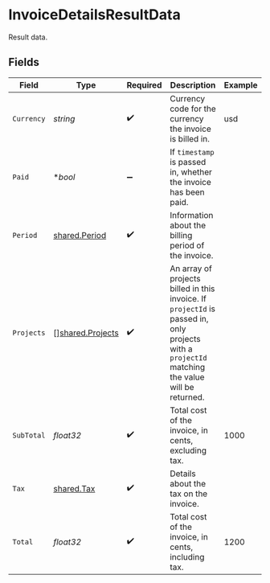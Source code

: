 # InvoiceDetailsResultData

Result data.


## Fields

| Field                                                                                                                                           | Type                                                                                                                                            | Required                                                                                                                                        | Description                                                                                                                                     | Example                                                                                                                                         |
| ----------------------------------------------------------------------------------------------------------------------------------------------- | ----------------------------------------------------------------------------------------------------------------------------------------------- | ----------------------------------------------------------------------------------------------------------------------------------------------- | ----------------------------------------------------------------------------------------------------------------------------------------------- | ----------------------------------------------------------------------------------------------------------------------------------------------- |
| `Currency`                                                                                                                                      | *string*                                                                                                                                        | :heavy_check_mark:                                                                                                                              | Currency code for the currency the invoice is billed in.                                                                                        | usd                                                                                                                                             |
| `Paid`                                                                                                                                          | **bool*                                                                                                                                         | :heavy_minus_sign:                                                                                                                              | If `timestamp` is passed in, whether the invoice has been paid.                                                                                 |                                                                                                                                                 |
| `Period`                                                                                                                                        | [shared.Period](../../../pkg/models/shared/period.md)                                                                                           | :heavy_check_mark:                                                                                                                              | Information about the billing period of the invoice.                                                                                            |                                                                                                                                                 |
| `Projects`                                                                                                                                      | [][shared.Projects](../../../pkg/models/shared/projects.md)                                                                                     | :heavy_check_mark:                                                                                                                              | An array of projects billed in this invoice. If `projectId` is passed in, only projects with a `projectId` matching the value will be returned. |                                                                                                                                                 |
| `SubTotal`                                                                                                                                      | *float32*                                                                                                                                       | :heavy_check_mark:                                                                                                                              | Total cost of the invoice, in cents, excluding tax.                                                                                             | 1000                                                                                                                                            |
| `Tax`                                                                                                                                           | [shared.Tax](../../../pkg/models/shared/tax.md)                                                                                                 | :heavy_check_mark:                                                                                                                              | Details about the tax on the invoice.                                                                                                           |                                                                                                                                                 |
| `Total`                                                                                                                                         | *float32*                                                                                                                                       | :heavy_check_mark:                                                                                                                              | Total cost of the invoice, in cents, including tax.                                                                                             | 1200                                                                                                                                            |